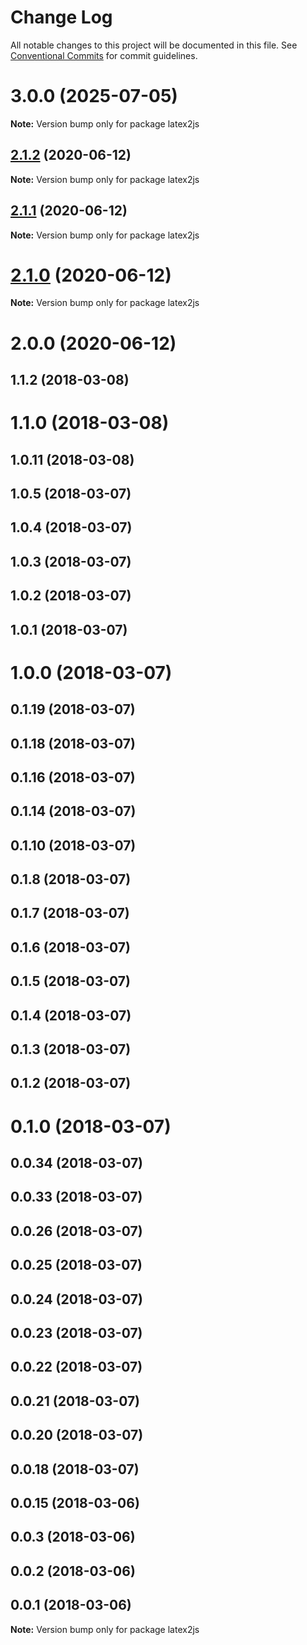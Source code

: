 # Change Log

All notable changes to this project will be documented in this file.
See [Conventional Commits](https://conventionalcommits.org) for commit guidelines.

# 3.0.0 (2025-07-05)

**Note:** Version bump only for package latex2js

## [2.1.2](https://github.com/Mathapedia/LaTeX2JS/compare/latex2js@2.1.1...latex2js@2.1.2) (2020-06-12)

**Note:** Version bump only for package latex2js

## [2.1.1](https://github.com/Mathapedia/LaTeX2JS/compare/latex2js@2.1.0...latex2js@2.1.1) (2020-06-12)

**Note:** Version bump only for package latex2js

# [2.1.0](https://github.com/Mathapedia/LaTeX2JS/compare/latex2js@2.0.0...latex2js@2.1.0) (2020-06-12)

**Note:** Version bump only for package latex2js

# 2.0.0 (2020-06-12)

## 1.1.2 (2018-03-08)

# 1.1.0 (2018-03-08)

## 1.0.11 (2018-03-08)

## 1.0.5 (2018-03-07)

## 1.0.4 (2018-03-07)

## 1.0.3 (2018-03-07)

## 1.0.2 (2018-03-07)

## 1.0.1 (2018-03-07)

# 1.0.0 (2018-03-07)

## 0.1.19 (2018-03-07)

## 0.1.18 (2018-03-07)

## 0.1.16 (2018-03-07)

## 0.1.14 (2018-03-07)

## 0.1.10 (2018-03-07)

## 0.1.8 (2018-03-07)

## 0.1.7 (2018-03-07)

## 0.1.6 (2018-03-07)

## 0.1.5 (2018-03-07)

## 0.1.4 (2018-03-07)

## 0.1.3 (2018-03-07)

## 0.1.2 (2018-03-07)

# 0.1.0 (2018-03-07)

## 0.0.34 (2018-03-07)

## 0.0.33 (2018-03-07)

## 0.0.26 (2018-03-07)

## 0.0.25 (2018-03-07)

## 0.0.24 (2018-03-07)

## 0.0.23 (2018-03-07)

## 0.0.22 (2018-03-07)

## 0.0.21 (2018-03-07)

## 0.0.20 (2018-03-07)

## 0.0.18 (2018-03-07)

## 0.0.15 (2018-03-06)

## 0.0.3 (2018-03-06)

## 0.0.2 (2018-03-06)

## 0.0.1 (2018-03-06)

**Note:** Version bump only for package latex2js
